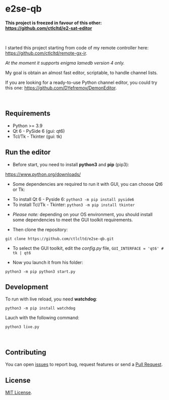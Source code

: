 # e2se-qb

**This project is freezed in favour of this other: https://github.com/ctlcltd/e2-sat-editor**

 

I started this project starting from code of my remote controller here: https://github.com/ctlcltd/remote-gx-ir.

*At the moment it supports enigma lamedb version 4 only.*

My goal is obtain an almost fast editor, scriptable, to handle channel lists.

If you are looking for a ready-to-use Python channel editor, you could try this one: https://github.com/DYefremov/DemonEditor.

 
## Requirements

* Python >= 3.9
* Qt 6 - PySide 6 (gui: qt6)
* Tcl/Tk - Tkinter (gui: tk)


## Run the editor

- Before start, you need to install **python3** and **pip** (pip3):

https://www.python.org/downloads/

- Some dependencies are required to run it with GUI, you can choose Qt6 or Tk:
* To install Qt 6 - Pyside 6: ```python3 -m pip install pyside6```
* To install Tcl/Tk - Tkinter: ```python3 -m pip install tkinter```

- *Please note:* depending on your OS environment, you should install some dependencies to meet the GUI toolkit requirements.

- Then clone the repository:

```git clone https://github.com/ctlcltd/e2se-qb.git```

- To select the GUI toolkit, edit the *config.py* file, ```GUI_INTERFACE = 'qt6' # tk | qt6```

- Now you launch it from his folder:

```python3 -m pip python3 start.py```


## Development

To run with live reload, you need **watchdog**:

```python3 -m pip install watchdog```

Lauch with the following command:

```python3 live.py```

 
## Contributing

You can open [issues](https://github.com/ctlcltd/e2se-qb/issues) to report bug, request features or send a [Pull Request](https://github.com/ctlcltd/e2se-qb/pulls).


## License

[MIT License](LICENSE).

